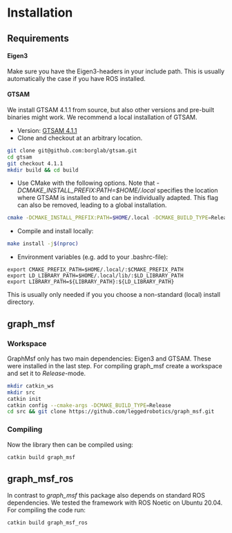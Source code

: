 # Installation

## Requirements

#### Eigen3
Make sure you have the Eigen3-headers in your include path. This is usually automatically the case if you have ROS installed.

#### GTSAM
We install GTSAM 4.1.1 from source, but also other versions and pre-built binaries might work. We recommend a local installation of GTSAM.

* Version: [GTSAM 4.1.1](https://github.com/borglab/gtsam/tree/4.1.1)
* Clone and checkout at an arbitrary location.

```bash
git clone git@github.com:borglab/gtsam.git
cd gtsam
git checkout 4.1.1
mkdir build && cd build
```

* Use CMake with the following options. Note that _-DCMAKE_INSTALL_PREFIX:PATH=$HOME/.local_ specifies the location where GTSAM is installed to and can be individually adapted. This flag can also be removed, leading to a global installation.

```bash
cmake -DCMAKE_INSTALL_PREFIX:PATH=$HOME/.local -DCMAKE_BUILD_TYPE=Release -DGTSAM_POSE3_EXPMAP=ON -DGTSAM_ROT3_EXPMAP=ON -DGTSAM_USE_QUATERNIONS=ON -DGTSAM_USE_SYSTEM_EIGEN=ON -DGTSAM_BUILD_WITH_MARCH_NATIVE=OFF ..
``` 

* Compile and install locally:

```bash
make install -j$(nproc)
```

* Environment variables (e.g. add to your .bashrc-file):

```
export CMAKE_PREFIX_PATH=$HOME/.local/:$CMAKE_PREFIX_PATH
export LD_LIBRARY_PATH=$HOME/.local/lib/:$LD_LIBRARY_PATH
export LIBRARY_PATH=${LIBRARY_PATH}:${LD_LIBRARY_PATH}
```
This is usually only needed if you you choose a non-standard (local) install directory.

## graph_msf
### Workspace
GraphMsf only has two main dependencies: Eigen3 and GTSAM. These were installed in the last step.
For compiling graph_msf create a workspace and set it to _Release_-mode.
```bash
mkdir catkin_ws
mkdir src
catkin init
catkin config --cmake-args -DCMAKE_BUILD_TYPE=Release
cd src && git clone https://github.com/leggedrobotics/graph_msf.git
```

### Compiling
Now the library then can be compiled using:
```bash
catkin build graph_msf
```

## graph_msf_ros
In contrast to _graph_msf_ this package also depends on standard ROS dependencies. We tested the framework with ROS Noetic on Ubuntu 20.04.
For compiling the code run:
```bash
catkin build graph_msf_ros
```
